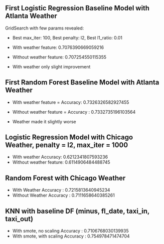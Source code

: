 ## First Logistic Regression Baseline Model with Atlanta Weather
GridSearch with few params revealed:
- Best max_iter: 100, Best penalty: l2, Best l1_ratio: 0.01
- With weather feature: 0.7076390669059216
- Without weather feature: 0.707254550115355

- With weather only slight improvement

## First Random Forest Baseline Model with Atlanta Weather
- With weather feature = Accuracy: 0.7326326582927455
- Without weather feature = Accuracy : 0.7332735196103564

- Weather made it slightly worse

## Logistic Regression Model with Chicago Weather, penalty = l2, max_iter = 1000
- With weather Accuracy: 0.6212341807593236
- Without weather feature: 0.6114906484488745

## Random Forest with Chicago Weather
- With Weather Accuracy : 0.7215813640945234
- Without Weather Accuracy : 0.7111658640385261

## KNN with baseline DF (minus, fl_date, taxi_in, taxi_out)
- With smote, no scaling Accuracy : 0.7106768030139935
- With smote, with scaling Accuracy : 0.754978471474704
